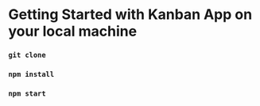 # Getting Started with Kanban App on your local machine

### `git clone`

### `npm install`

### `npm start`
